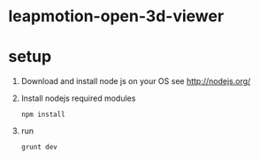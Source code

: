 leapmotion-open-3d-viewer
=========================


# setup

1. Download and install node js on your OS see http://nodejs.org/
2. Install nodejs required modules

    ```
    npm install
    ```
3. run
    ```
    grunt dev
    ```
